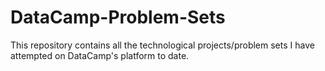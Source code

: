 # DataCamp-Problem-Sets
This repository contains all the technological projects/problem sets I have attempted on DataCamp's platform to date.
